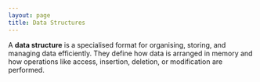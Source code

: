 ```yaml
---
layout: page
title: Data Structures
---
```


A **data structure** is a specialised format for organising, storing, and managing data efficiently. They define how data is arranged in memory and how operations like access, insertion, deletion, or modification are performed.
